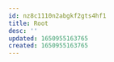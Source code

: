 ```yaml
---
id: nz8c1110n2abgkf2gts4hf1
title: Root
desc: ''
updated: 1650955163765
created: 1650955163765
---
```


